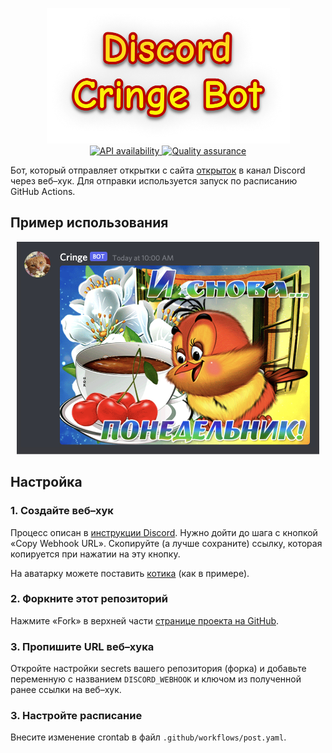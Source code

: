<p align="center">
  <img height="217px" width="389px" src="./assets/logo@2x.png" alt="Logo" />
  <br>
  <a href="https://github.com/mishamyrt/discord-cringe-bot/actions/workflows/api.yaml">
    <img src="https://github.com/mishamyrt/discord-cringe-bot/actions/workflows/api.yaml/badge.svg" alt="API availability" />
  </a>
  <a href="https://github.com/mishamyrt/discord-cringe-bot/actions/workflows/test.yaml">
    <img src="https://github.com/mishamyrt/discord-cringe-bot/actions/workflows/test.yaml/badge.svg" alt="Quality assurance" />
  </a>
</p>

Бот, который отправляет открытки с сайта [открыток](https://otkritkiok.ru) в канал Discord через веб–хук. Для отправки используется запуск по расписанию GitHub Actions.

## Пример использования

<p align="center">
  <img width="484px" height="340px" src="./assets/example@2x.jpg" alt="Post example" />
</p>

## Настройка

### 1. Создайте веб–хук

Процесс описан в [инструкции Discord](https://support.discord.com/hc/en-us/articles/228383668-Intro-to-Webhooks). Нужно дойти до шага с кнопкой «Copy Webhook URL». Скопируйте (а лучше сохраните) ссылку, которая копируется при нажатии на эту кнопку.

На аватарку можете поставить [котика](./assets/avatar.jpg) (как в примере).

### 2. Форкните этот репозиторий

Нажмите «Fork» в верхней части [странице проекта на GitHub](https://github.com/mishamyrt/cross-code-review).

### 3. Пропишите URL веб–хука

Откройте настройки secrets вашего репозитория (форка) и добавьте переменную с названием `DISCORD_WEBHOOK` и ключом из полученной ранее ссылки на веб–хук.

### 3. Настройте расписание

Внесите изменение crontab в файл `.github/workflows/post.yaml`.
